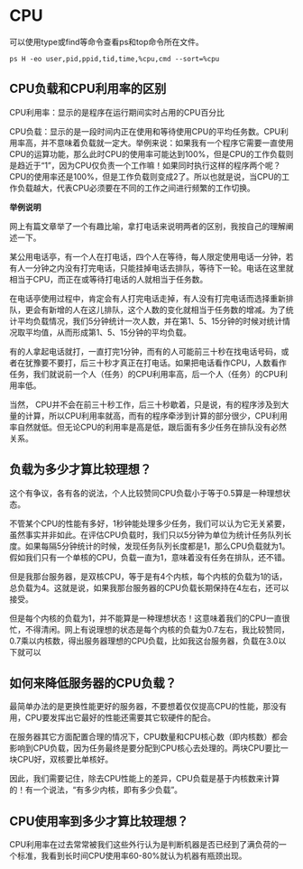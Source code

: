 # CPU

可以使用type或find等命令查看ps和top命令所在文件。

```
ps H -eo user,pid,ppid,tid,time,%cpu,cmd --sort=%cpu
```

## CPU负载和CPU利用率的区别
CPU利用率：显示的是程序在运行期间实时占用的CPU百分比

CPU负载：显示的是一段时间内正在使用和等待使用CPU的平均任务数。CPU利用率高，并不意味着负载就一定大。举例来说：如果我有一个程序它需要一直使用CPU的运算功能，那么此时CPU的使用率可能达到100%，但是CPU的工作负载则是趋近于“1”，因为CPU仅负责一个工作嘛！如果同时执行这样的程序两个呢？CPU的使用率还是100%，但是工作负载则变成2了。所以也就是说，当CPU的工作负载越大，代表CPU必须要在不同的工作之间进行频繁的工作切换。

**举例说明**

网上有篇文章举了一个有趣比喻，拿打电话来说明两者的区别，我按自己的理解阐述一下。

某公用电话亭，有一个人在打电话，四个人在等待，每人限定使用电话一分钟，若有人一分钟之内没有打完电话，只能挂掉电话去排队，等待下一轮。电话在这里就相当于CPU，而正在或等待打电话的人就相当于任务数。

在电话亭使用过程中，肯定会有人打完电话走掉，有人没有打完电话而选择重新排队，更会有新增的人在这儿排队，这个人数的变化就相当于任务数的增减。为了统计平均负载情况，我们5分钟统计一次人数，并在第1、5、15分钟的时候对统计情况取平均值，从而形成第1、5、15分钟的平均负载。

有的人拿起电话就打，一直打完1分钟，而有的人可能前三十秒在找电话号码，或者在犹豫要不要打，后三十秒才真正在打电话。如果把电话看作CPU，人数看作任务，我们就说前一个人（任务）的CPU利用率高，后一个人（任务）的CPU利用率低。

当然， CPU并不会在前三十秒工作，后三十秒歇着，只是说，有的程序涉及到大量的计算，所以CPU利用率就高，而有的程序牵涉到计算的部分很少，CPU利用率自然就低。但无论CPU的利用率是高是低，跟后面有多少任务在排队没有必然关系。

## 负载为多少才算比较理想？
这个有争议，各有各的说法，个人比较赞同CPU负载小于等于0.5算是一种理想状态。

不管某个CPU的性能有多好，1秒钟能处理多少任务，我们可以认为它无关紧要，虽然事实并非如此。在评估CPU负载时，我们只以5分钟为单位为统计任务队列长度。如果每隔5分钟统计的时候，发现任务队列长度都是1，那么CPU负载就为1。假如我们只有一个单核的CPU，负载一直为1，意味着没有任务在排队，还不错。

但是我那台服务器，是双核CPU，等于是有4个内核，每个内核的负载为1的话，总负载为4。这就是说，如果我那台服务器的CPU负载长期保持在4左右，还可以接受。

但是每个内核的负载为1，并不能算是一种理想状态！这意味着我们的CPU一直很忙，不得清闲。网上有说理想的状态是每个内核的负载为0.7左右，我比较赞同，0.7乘以内核数，得出服务器理想的CPU负载，比如我这台服务器，负载在3.0以下就可以

## 如何来降低服务器的CPU负载？
最简单办法的是更换性能更好的服务器，不要想着仅仅提高CPU的性能，那没有用，CPU要发挥出它最好的性能还需要其它软硬件的配合。

在服务器其它方面配置合理的情况下，CPU数量和CPU核心数（即内核数）都会影响到CPU负载，因为任务最终是要分配到CPU核心去处理的。两块CPU要比一块CPU好，双核要比单核好。

因此，我们需要记住，除去CPU性能上的差异，CPU负载是基于内核数来计算的！有一个说法，“有多少内核，即有多少负载”。

## CPU使用率到多少才算比较理想？
CPU利用率在过去常常被我们这些外行认为是判断机器是否已经到了满负荷的一个标准，我看到长时间CPU使用率60-80%就认为机器有瓶颈出现。

